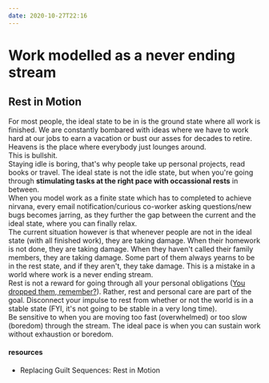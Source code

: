 ```yaml
---
date: 2020-10-27T22:16
---
```


# Work modelled as a never ending stream

## Rest in Motion

For most people, the ideal state to be in is the ground state where all work is finished. We are constantly bombared with ideas where we have to work hard at our jobs to earn a vacation or bust our asses for decades to retire. Heavens is the place where everybody just lounges around.  
This is bullshit.  
Staying idle is boring, that's why people take up personal projects, read books or travel. The ideal state is not the idle state, but when you're going through **stimulating tasks at the right pace with occassional rests** in between.  
When you model work as a finite state which has to completed to achieve nirvana, every email notification/curious co-worker asking questions/new bugs becomes jarring, as they further the gap between the current and the ideal state, where you can finally relax.  
The current situation however is that whenever people are not in the ideal state (with all finished work), they are taking damage. When their homework is not done, they are taking damage. When they haven't called their family members, they are taking damage. Some part of them always yearns to be in the rest state, and if they aren't, they take damage. This is a mistake in a world where work is a never ending stream.  
Rest is not a reward for going through all your personal obligations ([You dropped them, remember?][1]). Rather, rest and personal care are part of the goal. Disconnect your impulse to rest from whether or not the world is in a stable state (FYI, it's not going to be stable in a very long time).  
Be sensitive to when you are moving too fast (overwhelmed) or too slow (boredom) through the stream. The ideal pace is when you can sustain work without exhaustion or boredom.


[1]: <f655f141>


#### resources

- Replacing Guilt Sequences: Rest in Motion

